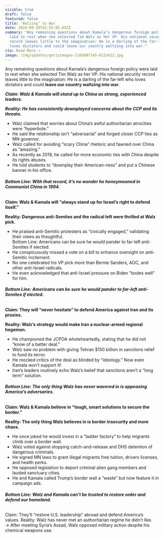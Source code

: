 ```yaml
---
visible: true
draft: false
featured: false
title: ‘Walzing’ to War
date: 2024-09-28T01:55:05.652Z
summary: "Any remaining questions about Kamala’s dangerous foreign policy were
  laid to rest when she selected Tim Walz as her VP. His national security
  record leaves little to the imagination: He is a darling of the far-left who
  loves dictators and could leave our country waltzing into war."
cta: Read More →
image: /img/updates/gettyimages-2165607145-612x612.jpg
---
```

Any remaining questions about Kamala’s dangerous foreign policy were laid to rest when she selected Tim Walz as her VP. His national security record leaves little to the imagination: He is a darling of the far-left who loves dictators and could **leave our country waltzing into war.**

***Claim:* *Walz & Kamala will stand up to China as strong, experienced leaders.*** 

***Reality:* *He has consistently downplayed concerns about the CCP and its threats.*** 

* Walz claimed that worries about China’s awful authoritarian atrocities were “hyperbole.”
* He said the relationship isn’t “adversarial” and forged closer CCP ties as MN governor.
* Walz called for avoiding “scary China” rhetoric and fawned over China as “amazing.”
* As recently as 2019, he called for more economic ties with China despite its rights abuses.
* He told students to “downplay their American-ness” and put a Chinese banner in his office. 

###### ***Bottom Line: With that record, it’s no wonder he honeymooned in Communist China in 1994.***

**Claim: Walz & Kamala will “always stand up for Israel’s right to defend itself.”** 

**Reality: Dangerous anti-Semites and the radical left were thrilled at Walz pick.** 

* He praised anti-Semitic protesters as “civically engaged,” validating their views as thoughtful. \
  Bottom Line: Americans can be sure he would pander to far-left anti-Semites if elected.
* He conspicuously missed a vote on a bill to enhance oversight on anti-Semitic incitement.
* No one celebrated his VP pick more than Bernie Sanders, AOC, and other anti-Israel radicals.
* He even acknowledged that anti-Israel pressure on Biden “bodes well” for him.

###### ***Bottom Line: Americans can be sure he would pander to far-left anti-Semites if elected.***

**Claim: They will “never hesitate” to defend America against Iran and its proxies.** 

**Reality: Walz’s strategy would make Iran a nuclear-armed regional hegemon.** 

* He championed the JCPOA wholeheartedly, stating that he did not “know of a better deal.” 
* Walz saw no problem with giving Tehran $150 billion in sanctions relief to fund its terror.
* He mocked critics of the deal as blinded by “ideology.” Now even Kamala won’t support it!  
* Iran’s leaders routinely echo Walz’s belief that sanctions aren’t a “long term” solution. 

###### ***Bottom Line: The only thing Walz has never wavered in is appeasing America’s adversaries.***

**Claim: Walz & Kamala believe in “tough, smart solutions to secure the border.”** 

**Reality: The only thing Walz believes in is border insecurity and more chaos.**

* He once joked he would invest in a “ladder factory” to help migrants climb over a border wall. 
* Walz voted against stopping catch-and-release and DHS detention of dangerous criminals.
* He signed MN laws to grant illegal migrants free tuition, drivers licenses, and health perks. 
* He opposed legislation to deport criminal alien gang members and lauded sanctuary cities. 
* He and Kamala called Trump’s border wall a “waste” but now feature it in campaign ads. 

###### ***Bottom Line: Walz and Kamala can’t be trusted to restore order and defend our homeland.***

Claim: They’ll “restore U.S. leadership” abroad and defend America’s values. Reality: Walz has never met an authoritarian regime he didn’t like.\
→ After meeting Syria’s Assad, Walz opposed military action despite his chemical weapons use.